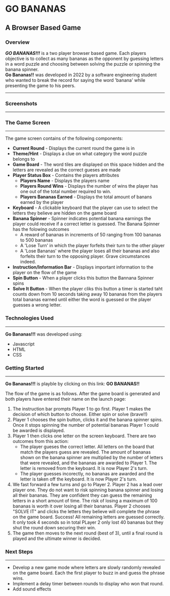 # GO BANANAS

## A Browser Based Game

### Overview

**_GO BANANAS!!!_** is a two player browser based game. Each players objective is to collect as many bananas as the opponent by guessing letters in a word puzzle and choosing between solving the puzzle or spinning the banana spinner.  
**Go Bananas!!** was developed in 2022 by a software engineering student who wanted to break the record for saying the word 'banana' while presenting the game to his peers.

---

### Screenshots

---

### The Game Screen

---

The game screen contains of the following components:

- **Current Round** - Displays the current round the game is in
- **Theme/Hint** - Displays a clue on what category the word puzzle belongs to
- **Game Board** - The word tiles are displayed on this space hidden and the letters are revealed as the correct gueses are made
- **Player Status Box** - Contains the players attributes
  - **Players Name** - Displays the players name
  - **Players Round Wins** - Displays the number of wins the player has one out of the total number required to win.
  - **Players Bananas Earned** - Displays the total amount of banans earned by the player
- **Keyboard** - A clickable keyboard that the player can use to select the letters they believe are hidden on the game board
- **Banana Spinner** - Spinner indicates potential banana earnings the player could receive if a correct letter is guessed. The Banana Spinner has the folowing outcomes
  - A reward of bananas in increments of 50 ranging from 100 bananas to 500 bananas
  - A 'Lose Turn' in which the player forfeits their turn to the other player
  - A 'Lose Bananas' where the player loses all their bananas and also forfeits their turn to the opposing player. Grave circumstances indeed.
- **Instruction/Information Bar** - Displays important information to the player on the flow of the game
- **Spin Button** - When a player clicks this button the Bannana Spinner spins
- **Solve It Button** - When the player cliks this button a timer is started taht counts down from 10 seconds taking away 10 bananas from the players total bananas earned until either the word is guessed or the player guesses a wrong letter.

### Technologies Used

---

**Go Bananas!!!** was developed using:

- Javascript
- HTML
- CSS

### Getting Started

---

**Go Bananas!!!** is playble by clicking on this link: **GO BANANAS!!**

The flow of the game is as follows. After the game board is generated and both players have entered their name on the launch page:

1. The instruction bar prompts Player 1 to go first. Player 1 makes the decision of which button to choose. Either spin or solve (brave!!)
2. Player 1 chooses the spin button, clicks it and the banana spinner spins. Once it stops spinning the number of potential bananas Player 1 could be awarded is displayed.
3. Player 1 then clicks one letter on the screen keyboard. There are two outcomes from this action:
   - The player gueses the correct letter. All letters on the board that match the players guess are revealed. The amount of bananas shown on the banana spinner are multiplied by the number of letters that were revealed, and the bananas are awarded to Player 1. The letter is removed from the keyboard. It is now Player 2's turn.
   - The player guesses incorectly, no bananas are awarded and the letter is taken off the keyboard. It is now Player 2's turn.
4. We fast forward a few turns and go to Player 2. Player 2 has a lead over player one. They do not want to risk spinning banana spinner and losing all their bananas. They are confident they can guess the remaining letters in a short amount of time. The risk of losing a maximum of 100 bananas is worth it over losing all their bananas. Player 2 chooses "SOLVE IT" and clicks the letters they believe will complete the phrase on the game board. Success! All remaining letters are guessed correctly. It only took 4 seconds so in total PLayer 2 only lost 40 bananas but they shut the round down securing their win.
5. The game then moves to the next round (best of 3), until a final round is played and the ultimate winner is decided.

### Next Steps

---

- Develop a new game mode where letters are slowly randomly revealed on the game board. Each the first player to buzz in and guess the phrase wins.
- Implement a delay timer between rounds to display who won that round.
- Add sound effects
